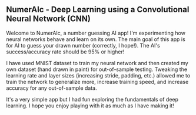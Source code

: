 ## NumerAIc - Deep Learning using a Convolutional Neural Network (CNN)
Welcome to NumerAIc, a number guessing AI app! I'm experimenting how neural networks behave and learn on its own. The main goal of this app is for AI to guess your drawn number (correctly, I hope!). The AI's success/accuracy rate should be 95% or higher!

I have used MNIST dataset to train my neural network and then created my own dataset (hand drawn in paint) for out-of-sample testing. Tweaking the learning rate and layer sizes (increasing stride, padding, etc.) allowed me to train the network to generalize more, increase training speed, and increase accuracy for any out-of-sample data.

It's a very simple app but I had fun exploring the fundamentals of deep learning. I hope you enjoy playing with it as much as I have making it!